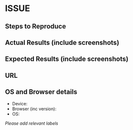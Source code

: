 <!--

Hi, thanks for raising an issue with The Guardian's website.

Please note that it may not be possible for us to comment on every issue publicly,
but we will always do our utmost to resolve your problem
and update you on our progress.

We also request that you email userhelp@theguardian.com with a link to your post,
they will be most able to respond to your concerns.

Finally, any issues which just relate to editorial or commerical decisions will
be closed without comment.
-->
# ISSUE

## Steps to Reproduce

## Actual Results (include screenshots)

## Expected Results (include screenshots)

## URL

## OS and Browser details

- Device:
- Browser (inc version):
- OS:

*Please add relevant labels*
